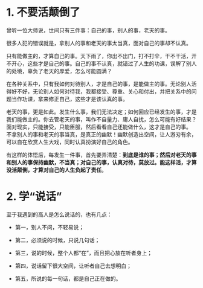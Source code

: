 # 1. 不要活颠倒了

曾听一位大师说，世间只有三件事：自己的事，别人的事，老天的事。

很多人犯的错误就是，拿别人的事和老天的事太当真，面对自己的事却不认真。

只有能做主的，才算自己的事。天下雨了，你出不出门，打不打伞，干不干活，开不开心，这些才是自己的事。自己的事不认真，就错过了人生的功课，误解了别人的处境，辜负了老天的厚爱，怎么可能圆满？

在各种关系中，只有我如何对待别人，才是自己的事，是能做主的事。无论别人活得好不好，无论别人如何对待我，我都接受、尊重、关心和付出，并把关系中的问题当作功课，拿来修正自己，这些才是该认真的事。

老天的事，更是如此。发生什么事，我们无法决定；如何回应已经发生的事，才是我们能做主的。你去管老天的事，叫作不自量力、庸人自扰，怎么可能有好结果？面对现实，只能接受，只能臣服，然后看看自己还能做什么，这才是自己的事。
不拿别人的事和老天的事当真，是真正的幽默！幽默创造出空间，让人游刃有余，可以自在欣赏人生大戏，同时认真扮演好自己的角色。

有这样的体悟后，每发生一件事，首先要弄清楚：**到底是谁的事；然后对老天的事和别人的事保持幽默，不当真；对自己的事，认真对待，莫放过。能这样活，才算没活颠倒，才算对自己的人生负起了责任**。

# 2. 学“说话”

至于我遇到的高人是怎么说话的，也有几点：

- 第一，别人不问，不轻易说；

- 第二，必须说的时候，只说几句话；

- 第三，说的时候，整个人都“在”，而且把心放在听者身上；

- 第四，说话留下很大空间，让听者自己去想明白；

- 第五，所说的每一句话，都是自己正在做的。


